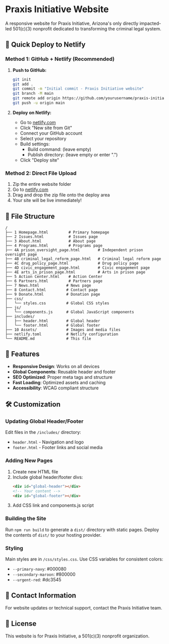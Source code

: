 # Praxis Initiative Website

A responsive website for Praxis Initiative, Arizona's only directly impacted-led 501(c)(3) nonprofit dedicated to transforming the criminal legal system.

## 🚀 Quick Deploy to Netlify

### Method 1: GitHub + Netlify (Recommended)

1. **Push to GitHub:**
   ```bash
   git init
   git add .
   git commit -m "Initial commit - Praxis Initiative website"
   git branch -M main
   git remote add origin https://github.com/yourusername/praxis-initiative-website.git
   git push -u origin main
   ```

2. **Deploy on Netlify:**
   - Go to [netlify.com](https://netlify.com)
   - Click "New site from Git"
   - Connect your GitHub account
   - Select your repository
   - Build settings:
     - Build command: (leave empty)
     - Publish directory: (leave empty or enter ".")
   - Click "Deploy site"

### Method 2: Direct File Upload

1. Zip the entire website folder
2. Go to [netlify.com](https://netlify.com)
3. Drag and drop the zip file onto the deploy area
4. Your site will be live immediately!

## 📁 File Structure

```
/
├── 1 Homepage.html         # Primary homepage
├── 2 Issues.html           # Issues page  
├── 3 About.html            # About page
├── 4 Programs.html         # Programs page
├── 4A prison_oversight_page.html        # Independent prison oversight page
├── 4B criminal_legal_reform_page.html   # Criminal legal reform page
├── 4C drug_policy_page.html             # Drug policy page
├── 4D civic_engagement_page.html        # Civic engagement page
├── 4E arts_in_prison_page.html          # Arts in prison page
├── 5 Action Center.html    # Action Center
├── 6 Partners.html         # Partners page
├── 7 News.html            # News page
├── 8 Contact.html         # Contact page
├── 9 Donate.html          # Donation page
├── css/
│   └── styles.css         # Global CSS styles
├── js/
│   └── components.js      # Global JavaScript components
├── includes/
│   ├── header.html        # Global header
│   └── footer.html        # Global footer
├── 10 Assets/             # Images and media files
├── netlify.toml           # Netlify configuration
└── README.md              # This file
```

## 🔧 Features

- **Responsive Design**: Works on all devices
- **Global Components**: Reusable header and footer
- **SEO Optimized**: Proper meta tags and structure
- **Fast Loading**: Optimized assets and caching
- **Accessibility**: WCAG compliant structure

## 🛠️ Customization

### Updating Global Header/Footer
Edit files in the `/includes/` directory:
- `header.html` - Navigation and logo
- `footer.html` - Footer links and social media

### Adding New Pages
1. Create new HTML file
2. Include global header/footer divs:
   ```html
   <div id="global-header"></div>
   <!-- Your content -->
   <div id="global-footer"></div>
   ```
3. Add CSS link and components.js script

### Building the Site
Run `npm run build` to generate a `dist/` directory with static pages.
Deploy the contents of `dist/` to your hosting provider.

### Styling
Main styles are in `/css/styles.css`. Use CSS variables for consistent colors:
- `--primary-navy`: #000080
- `--secondary-maroon`: #800000
- `--urgent-red`: #dc3545

## 📧 Contact Information

For website updates or technical support, contact the Praxis Initiative team.

## 📄 License

This website is for Praxis Initiative, a 501(c)(3) nonprofit organization.
